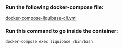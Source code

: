 ### Run the following docker-compose file:
[docker-compose-liquibase-cli.yml](../../../../docker-compose-liquibase-cli.yml)

### Run this command to go inside the container:
`docker-compose exec liquibase /bin/bash`